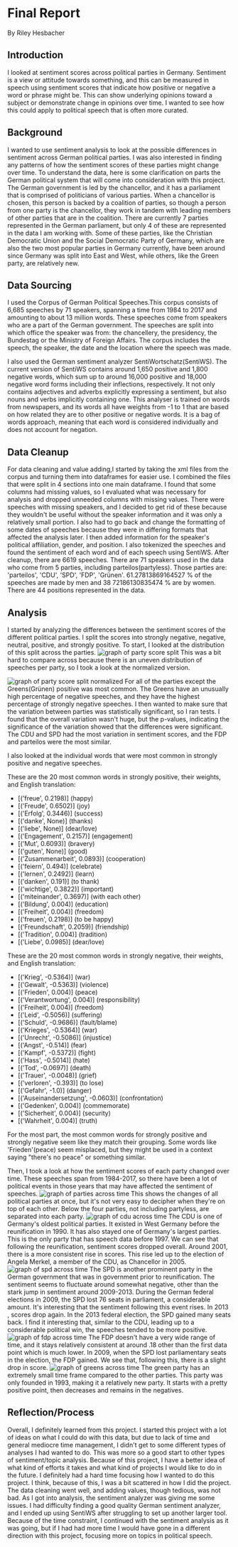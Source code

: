 # Final Report
By Riley Hesbacher

## Introduction
I looked at sentiment scores across political parties in Germany. Sentiment is a view or attitude towards something, and this can be measured in speech using sentiment scores that indicate how positive or negative a word or phrase might be. This can show underlying opinions toward a subject or demonstrate change in opinions over time. I wanted to see how this could apply to political speech that is often more curated. 

## Background
I wanted to use sentiment analysis to look at the possible differences in sentiment across German political parties. I was also interested in finding any patterns of how the sentiment scores of these parties might change over time. To understand the data, here is some clarification on parts the German political system that will come into consideration with this project. The German government is led by the chancellor, and it has a parliament that is comprised of politicians of various parties. When a chancellor is chosen, this person is backed by a coalition of parties, so though a person from one party is the chancellor, they work in tandem with leading members of other parties that are in the coalition. There are currently 7 parties represented in the German parliament, but only 4 of these are represented in the data I am working with. Some of these parties, like the Christian Democratic Union and the Social Democratic Party of Germany, which are also the two most popular parties in Germany currently, have been around since Germany was split into East and West, while others, like the Green party, are relatively new. 

## Data Sourcing
I used the Corpus of German Political Speeches.This corpus consists of 6,685 speeches by 71 speakers, spanning a time from 1984 to 2017 and amounting to about 13 million words. These speeches come from speakers who are a part of the German government. The speeches are split into which office the speaker was from: the chancellery, the presidency, the Bundestag or the Ministry of Foreign Affairs. The corpus includes the speech, the speaker, the date and the location where the speech was made.

I also used the German sentiment analyzer SentiWortschatz(SentiWS). The current version of SentiWS contains around 1,650 positive and 1,800 negative words, which sum up to around 16,000 positive and 18,000 negative word forms including their inflections, respectively. It not only contains adjectives and adverbs explicitly expressing a sentiment, but also nouns and verbs implicitly containing one. This analyser is trained on words from newspapers, and its words all have weights from -1 to 1 that are based on how related they are to other positive or negative words. It is a bag of words approach, meaning that each word is considered individually and does not account for negation. 

## Data Cleanup
For data cleaning and value adding,I started by taking the xml files from the corpus and turning them into dataframes for easier use. I combined the files that were split in 4 sections into one main dataframe. I found that some columns had missing values, so I evaluated what was necessary for analysis and dropped unneeded columns with missing values. There were speeches with missing speakers, and I decided to get rid of these because they wouldn't be useful without the speaker information and it was only a relatively small portion. I also had to go back and change the formatting of some dates of speeches because they were in differing formats that affected the analysis later. I then added information for the speaker's political affiliation, gender, and position. I also tokenized the speeches and found the sentiment of each word and of each speech using SentiWS. After cleanup, there are 6619 speeches. There are 71 speakers used in the data who come from  5 parties, including parteilos(partyless). Those parties are: 'parteilos', 'CDU', 'SPD', 'FDP', 'Grünen'. 61.27813869164527 % of the speeches are made by men and 38 72186130835474 % are by women. There are 44 positions represented in the data.

## Analysis
I started by analyzing the differences between the sentiment scores of the different political parties. I split the scores into strongly negative, negative, neutral, positive, and strongly positive.
To start, I looked at the distribution of this split across the parties. 
![graph of party score split](image_files/partyVals.png)
This was a bit hard to compare across because there is an uneven distribution of speeches per party, so I took a look at the normalized version.

![graph of party score split normalized](image_files/partyValsNorm.png)
For all of the parties except the Greens(Grünen) positive was most common. The Greens have an unusually high percentage of negative speeches, and they have the highest percentage of strongly negative speeches. I then wanted to make sure that the variation between parties was statistically significant, so I ran tests. I found that the overall variation wasn't huge, but the p-values, indicating the significance of the variation showed that the differences were significant. The CDU and SPD had the most variation in sentiment scores, and the FDP and parteilos were the most similar.

I also looked at the individual words that were most common in strongly positive and negative speeches.

These are the 20 most common words in strongly positive, their weights, and English translation:
- [('freue', 0.2198)] (happy)
- [('Freude', 0.6502)] (joy)
- [('Erfolg', 0.3446)] (success)
- [('danke', None)] (thanks)
- [('liebe', None)] (dear/love)
- [('Engagement', 0.2157)] (engagement)
- [('Mut', 0.6093)] (bravery)
- [('guten', None)] (good)
- [('Zusammenarbeit', 0.0893)] (cooperation)
- [('feiern', 0.494)] (celebrate)
- [('lernen', 0.2492)] (learn)
- [('danken', 0.191)] (to thank)
- [('wichtige', 0.3822)] (important)
- [('miteinander', 0.3697)] (with each other)
- [('Bildung', 0.004)] (education)
- [('Freiheit', 0.004)] (freedom)
- [('freuen', 0.2198)] (to be happy)
- [('Freundschaft', 0.2059)] (friendship)
- [('Tradition', 0.004)] (tradition)
- [('Liebe', 0.0985)] (dear/love)

These are the 20 most common words in strongly negative, their weights, and English translation:
- [('Krieg', -0.5364)] (war)
- [('Gewalt', -0.5363)] (violence)
- [('Frieden', 0.004)] (peace)
- [('Verantwortung', 0.004)] (responsibility)
- [('Freiheit', 0.004)] (freedom)
- [('Leid', -0.5056)] (suffering)
- [('Schuld', -0.9686)] (fault/blame)
- [('Krieges', -0.5364)] (war)
- [('Unrecht', -0.5086)] (injustice)
- [('Angst', -0.514)] (fear)
- [('Kampf', -0.5372)] (fight)
- [('Hass', -0.5014)] (hate)
- [('Tod', -0.0697)] (death)
- [('Trauer', -0.0048)] (grief)
- [('verloren', -0.393)] (to lose)
- [('Gefahr', -1.0)] (danger)
- [('Auseinandersetzung', -0.0603)] (confrontation)
- [('Gedenken', 0.004)] (commemorate)
- [('Sicherheit', 0.004)] (security)
- [('Wahrheit', 0.004)] (truth)

For the most part, the most common words for strongly positive and strongly negative seem like they match their grouping. Some words like 'Frieden'(peace) seem misplaced, but they might be used in a context saying "there's no peace" or something similar. 

Then, I took a look at how the sentiment scores of each party changed over time. These speeches span from 1984-2017, so there have been a lot of political events in those years that may have affected the sentiment of speeches.
![graph of parties across time](image_files/partyTimeChange.png)
This shows the changes of all political parties at once, but it's not very easy to decipher when they're on top of each other. Below the four parties, not including partyless, are separated into each party.
![graph of cdu across time](image_files/cduTimeChange.png)
The CDU is one of Germany's oldest political parties. It existed in West Germany before the reunification in 1990. It has also stayed one of Germany's largest parties. This is the only party that has speech data before 1997. We can see that following the reunification, sentiment scores dropped overall. Around 2001, there is a more consistent rise in scores. This rise led up to the election of Angela Merkel, a member of the CDU, as Chancellor in 2005.
![graph of spd across time](image_files/spdTimeChange.png)
The SPD is another prominent party in the German government that was in government prior to reunification. The sentiment seems to fluctuate around somewhat negative, other than the stark jump in sentiment around 2009-2013. During the German federal elections in 2009, the SPD lost 76 seats in parliament, a considerable amount. It's interesting that the sentiment following this event rises. In 2013 , scores drop again. In the 2013 federal election, the SPD gained many seats back. I find it interesting that, similar to the CDU, leading up to a considerable political win, the speeches tended to be more positive.
![graph of fdp across time](image_files/fdpTimeChange.png)
The FDP doesn't have a very wide range of time, and it stays relatively consistent at around .18 other than the first data point which is much lower. In 2009, when the SPD lost parliamentary seats in the election, the FDP gained. We see that, following this, there is a slight drop in score.
![graph of greens across time](image_files/greensTimeChange.png)
The green party has an extremely small time frame compared to the other parties. This party was only founded in 1993, making it a relatively new party. It starts with a pretty positive point, then decreases and remains in the negatives.


## Reflection/Process
Overall, I definitely learned from this project. I started this project with a lot of ideas on what I could do with this data, but due to lack of time and general mediocre time management, I didn't get to some different types of analyses I had wanted to do. This was more so a good start to other types of sentiment/topic analysis. Because of this project, I have a better idea of what kind of efforts it takes and what kind of projects I would like to do in the future.
I definitely had a hard time focusing how I wanted to do this project. I think, because of this, I was a bit scattered in how I did the project. The data cleaning went well, and adding values, though tedious, was not bad. As I got into analysis, the sentiment analyzer was giving me some issues. I had difficulty finding a good quality German sentiment analyzer, and I ended up using SentiWS after struggling to set up another larger tool. Because of the time constraint, I continued with the sentiment analysis as it was going, but if I had had more time I would have gone in a different direction with this project, focusing more on topics in political speech.